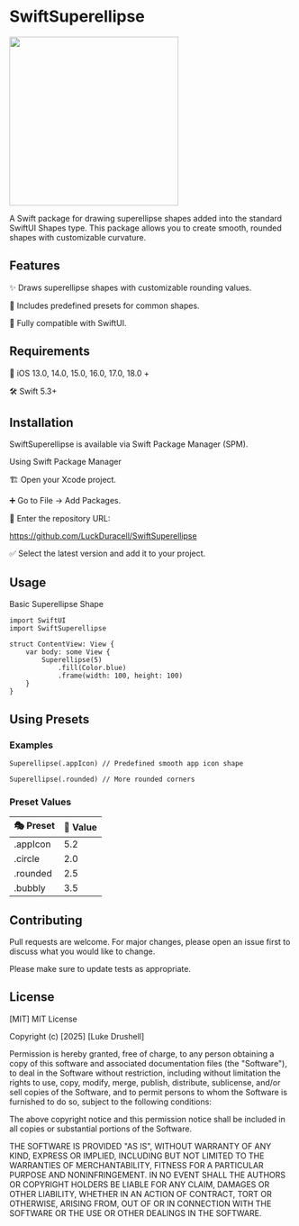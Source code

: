 
# SwiftSuperellipse

<img src="https://lukedrushell.com/SwiftSuperellipse.png" width="300" height="300">

A Swift package for drawing superellipse shapes added into the standard SwiftUI Shapes type. This package allows you to create smooth, rounded shapes with customizable curvature.

## Features

✨ Draws superellipse shapes with customizable rounding values.

🎨 Includes predefined presets for common shapes.

📱 Fully compatible with SwiftUI.

## Requirements

📌 iOS 13.0, 14.0, 15.0, 16.0, 17.0, 18.0 +

🛠️ Swift 5.3+

## Installation

SwiftSuperellipse is available via Swift Package Manager (SPM).

Using Swift Package Manager

🏗️ Open your Xcode project.

➕ Go to File → Add Packages.

🔗 Enter the repository URL:

https://github.com/LuckDuracell/SwiftSuperellipse

✅ Select the latest version and add it to your project.

## Usage

Basic Superellipse Shape

```
import SwiftUI
import SwiftSuperellipse

struct ContentView: View {
    var body: some View {
        Superellipse(5)
            .fill(Color.blue)
            .frame(width: 100, height: 100)
    }
}
```

## Using Presets

### Examples

```Superellipse(.appIcon) // Predefined smooth app icon shape ```

``` Superellipse(.rounded) // More rounded corners ```

### Preset Values

|🎭 Preset|🔢 Value|
|---------|--------|
|.appIcon |5.2     |
|.circle  |2.0     |
|.rounded  |2.5     |
|.bubbly |3.5     |

## Contributing

Pull requests are welcome. For major changes, please open an issue first
to discuss what you would like to change.

Please make sure to update tests as appropriate.

## License

[MIT] MIT License

Copyright (c) [2025] [Luke Drushell]

Permission is hereby granted, free of charge, to any person obtaining a copy
of this software and associated documentation files (the "Software"), to deal
in the Software without restriction, including without limitation the rights
to use, copy, modify, merge, publish, distribute, sublicense, and/or sell
copies of the Software, and to permit persons to whom the Software is
furnished to do so, subject to the following conditions:

The above copyright notice and this permission notice shall be included in all
copies or substantial portions of the Software.

THE SOFTWARE IS PROVIDED "AS IS", WITHOUT WARRANTY OF ANY KIND, EXPRESS OR
IMPLIED, INCLUDING BUT NOT LIMITED TO THE WARRANTIES OF MERCHANTABILITY,
FITNESS FOR A PARTICULAR PURPOSE AND NONINFRINGEMENT. IN NO EVENT SHALL THE
AUTHORS OR COPYRIGHT HOLDERS BE LIABLE FOR ANY CLAIM, DAMAGES OR OTHER
LIABILITY, WHETHER IN AN ACTION OF CONTRACT, TORT OR OTHERWISE, ARISING FROM,
OUT OF OR IN CONNECTION WITH THE SOFTWARE OR THE USE OR OTHER DEALINGS IN THE
SOFTWARE.
